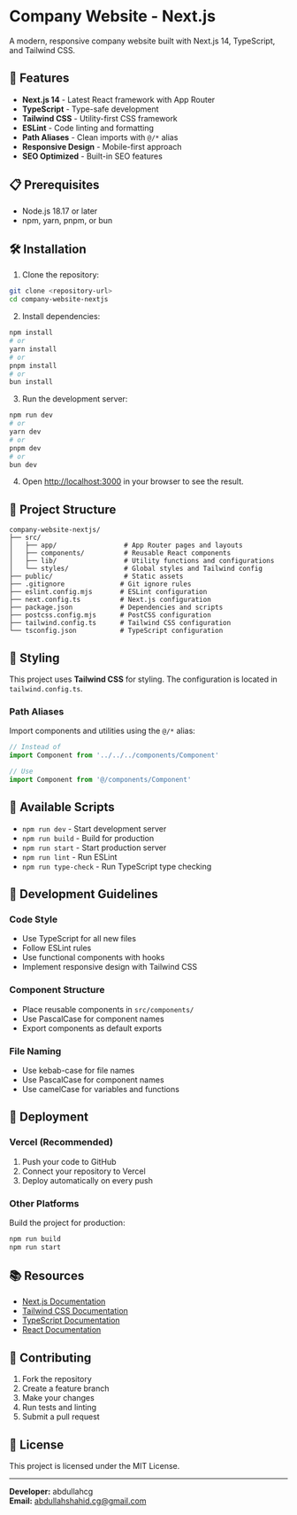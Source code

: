 # Company Website - Next.js

A modern, responsive company website built with Next.js 14, TypeScript, and Tailwind CSS.

## 🚀 Features

- **Next.js 14** - Latest React framework with App Router
- **TypeScript** - Type-safe development
- **Tailwind CSS** - Utility-first CSS framework
- **ESLint** - Code linting and formatting
- **Path Aliases** - Clean imports with `@/*` alias
- **Responsive Design** - Mobile-first approach
- **SEO Optimized** - Built-in SEO features

## 📋 Prerequisites

- Node.js 18.17 or later
- npm, yarn, pnpm, or bun

## 🛠️ Installation

1. Clone the repository:
```bash
git clone <repository-url>
cd company-website-nextjs
```

2. Install dependencies:
```bash
npm install
# or
yarn install
# or
pnpm install
# or
bun install
```

3. Run the development server:
```bash
npm run dev
# or
yarn dev
# or
pnpm dev
# or
bun dev
```

4. Open [http://localhost:3000](http://localhost:3000) in your browser to see the result.

## 📁 Project Structure

```
company-website-nextjs/
├── src/
│   ├── app/                 # App Router pages and layouts
│   ├── components/          # Reusable React components
│   ├── lib/                 # Utility functions and configurations
│   └── styles/              # Global styles and Tailwind config
├── public/                  # Static assets
├── .gitignore              # Git ignore rules
├── eslint.config.mjs       # ESLint configuration
├── next.config.ts          # Next.js configuration
├── package.json            # Dependencies and scripts
├── postcss.config.mjs      # PostCSS configuration
├── tailwind.config.ts      # Tailwind CSS configuration
└── tsconfig.json           # TypeScript configuration
```

## 🎨 Styling

This project uses **Tailwind CSS** for styling. The configuration is located in `tailwind.config.ts`.

### Path Aliases

Import components and utilities using the `@/*` alias:

```typescript
// Instead of
import Component from '../../../components/Component'

// Use
import Component from '@/components/Component'
```

## 🔧 Available Scripts

- `npm run dev` - Start development server
- `npm run build` - Build for production
- `npm run start` - Start production server
- `npm run lint` - Run ESLint
- `npm run type-check` - Run TypeScript type checking

## 📝 Development Guidelines

### Code Style
- Use TypeScript for all new files
- Follow ESLint rules
- Use functional components with hooks
- Implement responsive design with Tailwind CSS

### Component Structure
- Place reusable components in `src/components/`
- Use PascalCase for component names
- Export components as default exports

### File Naming
- Use kebab-case for file names
- Use PascalCase for component names
- Use camelCase for variables and functions

## 🚀 Deployment

### Vercel (Recommended)
1. Push your code to GitHub
2. Connect your repository to Vercel
3. Deploy automatically on every push

### Other Platforms
Build the project for production:
```bash
npm run build
npm run start
```

## 📚 Resources

- [Next.js Documentation](https://nextjs.org/docs)
- [Tailwind CSS Documentation](https://tailwindcss.com/docs)
- [TypeScript Documentation](https://www.typescriptlang.org/docs)
- [React Documentation](https://react.dev)

## 🤝 Contributing

1. Fork the repository
2. Create a feature branch
3. Make your changes
4. Run tests and linting
5. Submit a pull request

## 📄 License

This project is licensed under the MIT License.

---

**Developer:** abdullahcg  
**Email:** abdullahshahid.cg@gmail.com
